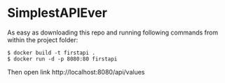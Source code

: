 # SimplestAPIEver
As easy as downloading this repo and running following commands from within the project folder:
```
$ docker build -t firstapi .
$ docker run -d -p 8080:80 firstapi
```
Then open link http://localhost:8080/api/values
